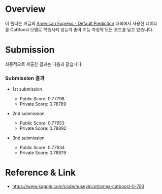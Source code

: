 # Overview
이 폴더는 캐글의 [American Express - Default Prediction](https://www.kaggle.com/competitions/amex-default-prediction) 대회에서 사용한 데이터를 CatBoost 모델로 학습시켜 성능이 좋아 지능 과정의 모든 코드를 담고 있습니다.

# Submission
최종적으로 제출한 결과는 다음과 같습니다.
### Submission 결과

- 1st submission
  - Public Score: 0.77798
  - Private Score: 0.78789

- 2nd submission
  - Public Score: 0.77953
  - Private Score: 0.78892

- 3nd submission
  - Public Score: 0.77934
  - Private Score: 0.78879

# Reference & Link
- https://www.kaggle.com/code/huseyincot/amex-catboost-0-793